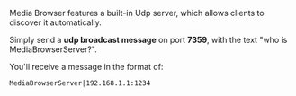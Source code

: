 Media Browser features a built-in Udp server, which allows clients to discover it automatically. 

Simply send a **udp broadcast message** on port **7359**, with the text "who is MediaBrowserServer?".

You'll receive a message in the format of:

`MediaBrowserServer|192.168.1.1:1234`